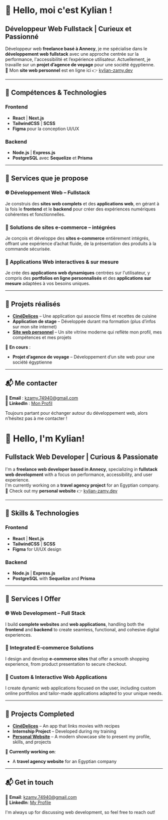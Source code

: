 # 👋 Hello, moi c'est Kylian !

## Développeur Web Fullstack | Curieux et Passionné  


Développeur web **freelance basé à Annecy**, je me spécialise dans le **développement web fullstack** avec une approche centrée sur la performance, l'accessibilité et l’expérience utilisateur. 
Actuellement, je travaille sur un **projet d’agence de voyage** pour une société égyptienne.  
🎯 Mon **site web personnel** est en ligne ici 👉 [kylian-zamy.dev](https://kylian-zamy.dev)

---

## 🔧 Compétences & Technologies  

### Frontend  
- **React** | **Next.js**  
- **TailwindCSS** | **SCSS**  
- **Figma** pour la conception UI/UX  

### Backend  
- **Node.js** | **Express.js**  
- **PostgreSQL** avec **Sequelize** et **Prisma**

--- 

## 📌 Services que je propose  

### 🌐 **Développement Web** – **Fullstack**  
Je construis des **sites web complets** et des **applications web**, en gérant à la fois le **frontend** et le **backend** pour créer des expériences numériques cohérentes et fonctionnelles.

### 🛒 **Solutions de sites e-commerce** – **intégrées**  
Je conçois et développe des **sites e-commerce** entièrement intégrés, offrant une expérience d’achat fluide, de la présentation des produits à la commande sécurisée.

### 📱 **Applications Web interactives & sur mesure**  
Je crée des **applications web dynamiques** centrées sur l'utilisateur, y compris des **portfolios en ligne personnalisés** et des **applications sur mesure** adaptées à vos besoins uniques.

---

## 📌 Projets réalisés  

- **[CinéDelices](https://github.com/KylianZamy74/CineDelices)** – Une application qui associe films et recettes de cuisine  
- **Application de stage** – Développée durant ma formation (plus d’infos sur mon site internet)  
- **[Site web personnel](https://kylian-zamy.dev)** – Un site vitrine moderne qui reflète mon profil, mes compétences et mes projets  

📍 **En cours** :
- **Projet d’agence de voyage** – Développement d’un site web pour une société égyptienne

---

## 📬 Me contacter  

📩 **Email** : [kzamy.74940@gmail.com](mailto:kzamy.74940@gmail.com)  
🔗 **LinkedIn** : [Mon Profil](https://www.linkedin.com/in/kylian-zamy-b0a5ab303/)  

Toujours partant pour échanger autour du développement web, alors n’hésitez pas à me contacter !

# 👋 Hello, I'm Kylian!

## Fullstack Web Developer | Curious & Passionate  

I'm a **freelance web developer based in Annecy**, specializing in **fullstack web development** with a focus on performance, accessibility, and user experience.  
I'm currently working on a **travel agency project** for an Egyptian company.  
🎯 Check out my **personal website** 👉 [kylian-zamy.dev](https://kylian-zamy.dev)

---

## 🔧 Skills & Technologies  

### Frontend  
- **React** | **Next.js**  
- **TailwindCSS** | **SCSS**  
- **Figma** for UI/UX design  

### Backend  
- **Node.js** | **Express.js**  
- **PostgreSQL** with **Sequelize** and **Prisma**

---

## 📌 Services I Offer  

### 🌐 **Web Development** – **Full Stack**  
I build **complete websites** and **web applications**, handling both the **frontend** and **backend** to create seamless, functional, and cohesive digital experiences.

### 🛒 **Integrated E-commerce Solutions**  
I design and develop **e-commerce sites** that offer a smooth shopping experience, from product presentation to secure checkout.

### 📱 **Custom & Interactive Web Applications**  
I create dynamic web applications focused on the user, including custom online portfolios and tailor-made applications adapted to your unique needs.

---

## 📌 Projects Completed  

- **[CinéDelices](https://github.com/KylianZamy74/CineDelices)** – An app that links movies with recipes  
- **Internship Project** – Developed during my training  
- **[Personal Website](https://kylian-zamy.dev)** – A modern showcase site to present my profile, skills, and projects  

📍 **Currently working on**:
- A **travel agency website** for an Egyptian company  

---

## 📬 Get in touch  

📩 **Email**: [kzamy.74940@gmail.com](mailto:kzamy.74940@gmail.com)  
🔗 **LinkedIn**: [My Profile](https://www.linkedin.com/in/kylian-zamy-b0a5ab303/)  

I'm always up for discussing web development, so feel free to reach out!

